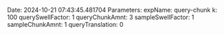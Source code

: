 Date: 2024-10-21 07:43:45.481704
Parameters:
	expName: query-chunk
	k: 100
	querySwellFactor: 1
	queryChunkAmnt: 3
	sampleSwellFactor: 1
	sampleChunkAmnt: 1
	queryTranslation: 0
